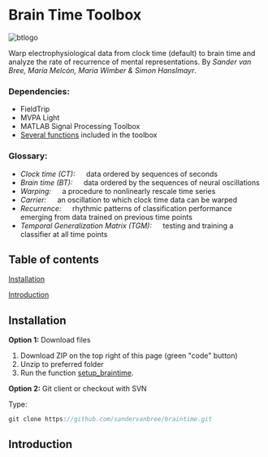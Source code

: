 # Brain Time Toolbox

![btlogo](https://i.imgur.com/cjhrUnt.png)

Warp electrophysiological data from clock time (default) to brain time and analyze the rate of recurrence of mental representations. By *Sander van Bree, María Melcón, Maria Wimber & Simon Hanslmayr*.

### Dependencies:
- FieldTrip
- MVPA Light
- MATLAB Signal Processing Toolbox
- [Several functions](dependencies) included in the toolbox

### Glossary:
- *Clock time (CT):*         &emsp;            data ordered by sequences of seconds
- *Brain time (BT):*         &emsp;             data ordered by the sequences of neural oscillations
- *Warping:*                 &emsp;             a procedure to nonlinearly rescale time series
- *Carrier:*                 &emsp;             an oscillation to which clock time data can be warped
- *Recurrence:*              &emsp;             rhythmic patterns of classification performance emerging from data trained on previous time points
- *Temporal Generalization Matrix (TGM):* &emsp; testing and training a classifier at all time points

## Table of contents
[Installation](#installation)

[Introduction](#introduction)

## Installation
**Option 1:** Download files

1. Download ZIP on the top right of this page (green "code" button)
2. Unzip to preferred folder
3. Run the function [setup_braintime](setup).

**Option 2:** Git client or checkout with SVN

Type:
```java
git clone https://github.com/sandervanbree/braintime.git
```

## Introduction
